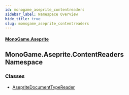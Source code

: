 ```yaml
---
id: monogame_aseprite_contentreaders
sidebar_label: Namespace Overview
hide_title: true
slug: monogame_aseprite_contentreaders
---
```

#### [MonoGame.Aseprite](index 'index')
## MonoGame.Aseprite.ContentReaders Namespace
### Classes
- [AsepriteDocumentTypeReader](asepritedocumenttypereader 'MonoGame.Aseprite.ContentReaders.AsepriteDocumentTypeReader')
